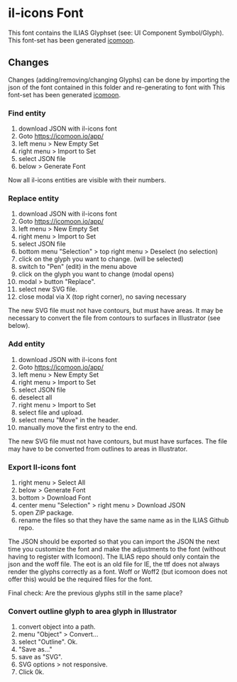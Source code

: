 # il-icons Font
This font contains the ILIAS Glyphset (see: UI Component Symbol/Glyph).
This font-set has been generated [icomoon](https://icomoon.io/app). 

## Changes
Changes (adding/removing/changing Glyphs) can be done by importing the json of the font
contained in this folder and re-generating to font with This font-set has 
been generated [icomoon](https://icomoon.io/app).

### Find entity

1. download JSON with il-icons font 
2. Goto https://icomoon.io/app/
3. left menu > New Empty Set
4. right menu > Import to Set
5. select JSON file
6. below > Generate Font

Now all il-icons entities are visible with their numbers.


### Replace entity

1. download JSON with il-icons font
2. Goto https://icomoon.io/app/
3. left menu > New Empty Set
4. right menu > Import to Set
5. select JSON file
6. bottom menu "Selection" > top right menu > Deselect (no selection)
7. click on the glyph you want to change. (will be selected)
8. switch to "Pen" (edit) in the menu above
9. click on the glyph you want to change (modal opens)
10. modal > button "Replace".
11. select new SVG file.
12. close modal via X (top right corner), no saving necessary

The new SVG file must not have contours, but must have areas. It may be necessary to convert the file from contours 
to surfaces in Illustrator (see below).

### Add entity
1. download JSON with il-icons font
2. Goto https://icomoon.io/app/
3. left menu > New Empty Set
4. right menu > Import to Set
5. select JSON file
6. deselect all
7. right menu > Import to Set
8. select file and upload.
9. select menu "Move" in the header.
10. manually move the first entry to the end.

The new SVG file must not have contours, but must have surfaces. The file may have to be converted from outlines 
to areas in Illustrator.

### Export Il-icons font
1. right menu > Select All
2. below > Generate Font
3. bottom > Download Font
4. center menu "Selection" > right menu > Download JSON
5. open ZIP package.
6. rename the files so that they have the same name as in the ILIAS Github repo.

The JSON should be exported so that you can import the JSON the next time you customize the font and make the adjustments 
to the font (without having to register with Icomoon). The ILIAS repo should only contain the json and the woff file. 
The eot is an old file for IE, the ttf does not always render the glyphs correctly as a font. 
Woff or Woff2 (but icomoon does not offer this) would be the required files for the font.

Final check: Are the previous glyphs still in the same place?

### Convert outline glyph to area glyph in Illustrator

1. convert object into a path.
2. menu "Object" > Convert...
3. select "Outline". Ok.
4. "Save as..."
5. save as "SVG".
6. SVG options > not responsive.
7. Click 0k.